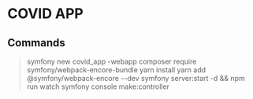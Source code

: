 # COVID APP

## Commands

> symfony new covid_app -webapp
> composer require symfony/webpack-encore-bundle
> yarn install
> yarn add @symfony/webpack-encore --dev
> symfony server:start -d && npm run watch
> symfony console make:controller <ControllerName>